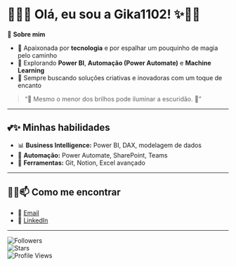 # 🧚‍♀️✨ Olá, eu sou a Gika1102! ✨🧚‍♀️  

💖 **Sobre mim**  
- 🧚 Apaixonada por **tecnologia** e por espalhar um pouquinho de magia pelo caminho  
- 🌸 Explorando **Power BI**, **Automação (Power Automate)** e **Machine Learning**  
- 💫 Sempre buscando soluções criativas e inovadoras com um toque de encanto

> “🌟 Mesmo o menor dos brilhos pode iluminar a escuridão. 🌸”

---

## 💕✨ Minhas habilidades  
- 📊 **Business Intelligence:** Power BI, DAX, modelagem de dados  
- 🤖 **Automação:** Power Automate, SharePoint, Teams  
- 🧰 **Ferramentas:** Git, Notion, Excel avançado  

---

## 🧚‍♀️📫 Como me encontrar  
- 💌 [Email](mailto:dihsantos2502@gmail.com)  
- 💼 [LinkedIn](https://www.linkedin.com/in/giovanna-felixdossantos/)

---

![Followers](https://img.shields.io/github/followers/Gika1102?color=pink&style=for-the-badge&logo=github)  
![Stars](https://img.shields.io/github/stars/Gika1102?color=red&style=for-the-badge&logo=github)  
![Profile Views](https://komarev.com/ghpvc/?username=Gika1102&color=ff69b4&style=for-the-badge&label=✨+visitas+✨)  
